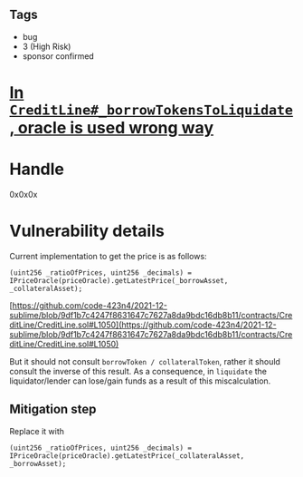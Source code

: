 ## Tags

- bug
- 3 (High Risk)
- sponsor confirmed

# [In `CreditLine#_borrowTokensToLiquidate`, oracle is used wrong way](https://github.com/code-423n4/2021-12-sublime-findings/issues/155) 

# Handle

0x0x0x


# Vulnerability details

Current implementation to get the price is as follows:

`(uint256 _ratioOfPrices, uint256 _decimals) = IPriceOracle(priceOracle).getLatestPrice(_borrowAsset, _collateralAsset);`

[https://github.com/code-423n4/2021-12-sublime/blob/9df1b7c4247f8631647c7627a8da9bdc16db8b11/contracts/CreditLine/CreditLine.sol#L1050](https://github.com/code-423n4/2021-12-sublime/blob/9df1b7c4247f8631647c7627a8da9bdc16db8b11/contracts/CreditLine/CreditLine.sol#L1050)

But it should not consult `borrowToken / collateralToken`, rather it should consult the inverse of this result. As a consequence, in `liquidate` the liquidator/lender can lose/gain funds as a result of this miscalculation.

## Mitigation step

Replace it with

`(uint256 _ratioOfPrices, uint256 _decimals) = IPriceOracle(priceOracle).getLatestPrice(_collateralAsset, _borrowAsset);`

